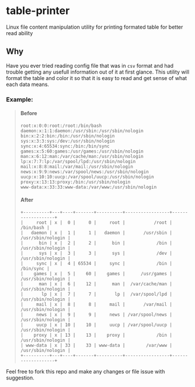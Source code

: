 # table-printer
Linux file content manipulation utility for printing formated table for better read ability

## Why 
Have you ever tried reading config file that was in `csv` format and had trouble getting any usefull information out of it at first glance.
This utility will format the table and color it so that it is easy to read and get sense of what each data means.

### Example:
> #### Before
> ```
> root:x:0:0:root:/root:/bin/bash
> daemon:x:1:1:daemon:/usr/sbin:/usr/sbin/nologin
> bin:x:2:2:bin:/bin:/usr/sbin/nologin
> sys:x:3:3:sys:/dev:/usr/sbin/nologin
> sync:x:4:65534:sync:/bin:/bin/sync
> games:x:5:60:games:/usr/games:/usr/sbin/nologin
> man:x:6:12:man:/var/cache/man:/usr/sbin/nologin
> lp:x:7:7:lp:/var/spool/lpd:/usr/sbin/nologin
> mail:x:8:8:mail:/var/mail:/usr/sbin/nologin
> news:x:9:9:news:/var/spool/news:/usr/sbin/nologin
> uucp:x:10:10:uucp:/var/spool/uucp:/usr/sbin/nologin
> proxy:x:13:13:proxy:/bin:/usr/sbin/nologin
> www-data:x:33:33:www-data:/var/www:/usr/sbin/nologin
> ```
> #### After
> ```
> +----------+---+----+-------+----------+-----------------+-------------------+
> |     root | x |  0 |     0 |     root |           /root |         /bin/bash |
> |   daemon | x |  1 |     1 |   daemon |       /usr/sbin | /usr/sbin/nologin |
> |      bin | x |  2 |     2 |      bin |            /bin | /usr/sbin/nologin |
> |      sys | x |  3 |     3 |      sys |            /dev | /usr/sbin/nologin |
> |     sync | x |  4 | 65534 |     sync |            /bin |         /bin/sync |
> |    games | x |  5 |    60 |    games |      /usr/games | /usr/sbin/nologin |
> |      man | x |  6 |    12 |      man |  /var/cache/man | /usr/sbin/nologin |
> |       lp | x |  7 |     7 |       lp |  /var/spool/lpd | /usr/sbin/nologin |
> |     mail | x |  8 |     8 |     mail |       /var/mail | /usr/sbin/nologin |
> |     news | x |  9 |     9 |     news | /var/spool/news | /usr/sbin/nologin |
> |     uucp | x | 10 |    10 |     uucp | /var/spool/uucp | /usr/sbin/nologin |
> |    proxy | x | 13 |    13 |    proxy |            /bin | /usr/sbin/nologin |
> | www-data | x | 33 |    33 | www-data |        /var/www | /usr/sbin/nologin |
> +----------+---+----+-------+----------+-----------------+-------------------+
> ```

Feel free to fork this repo and make any changes or file issue with suggestion.
